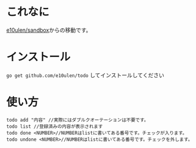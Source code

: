 #   これなに
[e10ulen/sandbox](https://github.com/e10ulen/sandbox)からの移動です。

#   インストール
`` go get github.com/e10ulen/todo `` してインストールしてください

#   使い方
`` todo add "内容" //実際にはダブルクオーテーションは不要です。 ``  
`` todo list //登録済みの内容が表示されます ``  
`` todo done <NUMBER>//NUMBERはlistに書いてある番号です。チェックが入ります。 ``  
`` todo undone <NUMBER>//NUMBERはlistに書いてある番号です。チェックを外します。 ``  

